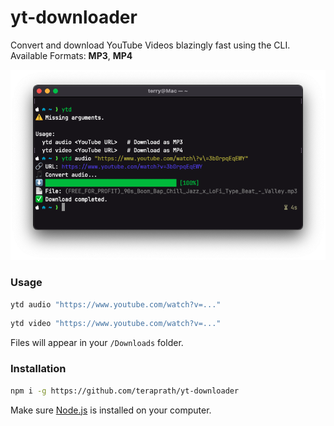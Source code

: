 # yt-downloader
Convert and download YouTube Videos blazingly fast using the CLI.
<br>
Available Formats: **MP3**, **MP4**

<p align="center">
  <img src="/assets/preview.png" />
</p>

### Usage

```zsh
ytd audio "https://www.youtube.com/watch?v=..."
```

```zsh
ytd video "https://www.youtube.com/watch?v=..."
```
Files will appear in your `/Downloads` folder.

### Installation

```zsh
npm i -g https://github.com/teraprath/yt-downloader
```

Make sure <a href="https://nodejs.org" target="_blank">Node.js</a> is installed on your computer.
